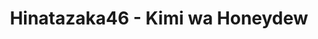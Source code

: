 ---
layout: videojs
title: Hinatazaka46 - Kimi wa Honeydew
description: >+
    Director: Asuya Hamada
    
    Choreographer: CRE8BOY
    
    Planner: Keita Togawa (CHOCOLATE)
    
    Producer: Hiroto Hashimoto (AOI Pro.)
    
    Production: AOI Pro.

    Lyrics: Yasushi Akimoto
    
    Music & Arrangement: Yoichiro Nomura

    Translation by @sasori39883522
id: bRUOmjBPKA5O
lang: en
plink: https://hinatacampaign.github.io/kimi-wa-honeydew.html
subtitles: 日向坂46君はハニーデュー.en.vtt
video_url: https://youtu.be/wRzPuptA6yw
thumbnail: https://i.ytimg.com/vi/wRzPuptA6yw/maxresdefault.jpg
---